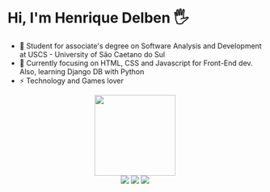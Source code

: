 
# Hi, I'm Henrique Delben 🖐️

- 🔭 Student for associate's degree on Software Analysis and Development at USCS - University of São Caetano do Sul
- 🌱 Currently focusing on HTML, CSS and Javascript for Front-End dev. Also, learning Django DB with Python
- ⚡ Technology and Games lover
<div align="center">
   
<div>
    <a href="https://beacons.ai/henriquedelben">
  <img height="160em" src="https://github-readme-stats.vercel.app/api?username=HenriqueDelben&show_icons=true&theme=dracula&include_all_commits=true&count_private=true"/>
</div>
    
<div> 
    <a href="https://instagram.com/rickdelben" target="_blank"><img src="https://img.shields.io/badge/-Instagram-%23E4405F?style=for-the-badge&logo=instagram&logoColor=white" target="_blank"></a>
    <a href="https://www.linkedin.com/in/HenriqueDelben/" target="_blank"><img src="https://img.shields.io/badge/LinkedIn-0077B5?style=for-the-badge&logo=linkedin&logoColor=white" target="_blank"></a>
   <a href="mailto:hd.delben@gmail.com" target="_blank"><img src="https://img.shields.io/badge/Gmail-D14836?style=for-the-badge&logo=gmail&logoColor=white" target="_blank"></a>
</div>
